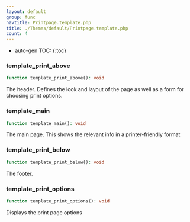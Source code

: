 ```yaml
---
layout: default
group: func
navtitle: Printpage.template.php
title: ./Themes/default/Printpage.template.php
count: 4
---
```

* auto-gen TOC:
{:toc}
### template_print_above

```php
function template_print_above(): void
```
The header. Defines the look and layout of the page as well as a form for choosing print options.



### template_main

```php
function template_main(): void
```
The main page. This shows the relevant info in a printer-friendly format



### template_print_below

```php
function template_print_below(): void
```
The footer.



### template_print_options

```php
function template_print_options(): void
```
Displays the print page options



